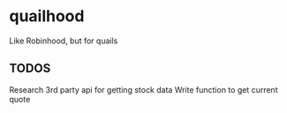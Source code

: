 # quailhood
Like Robinhood, but for quails

## TODOS

Research 3rd party api for getting stock data
Write function to get current quote
